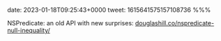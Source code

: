date: 2023-01-18T09:25:43+0000
tweet: 1615641575157108736
%%%

NSPredicate: an old API with new surprises: [douglashill.co/nspredicate-null-inequality/](https://douglashill.co/nspredicate-null-inequality/)
